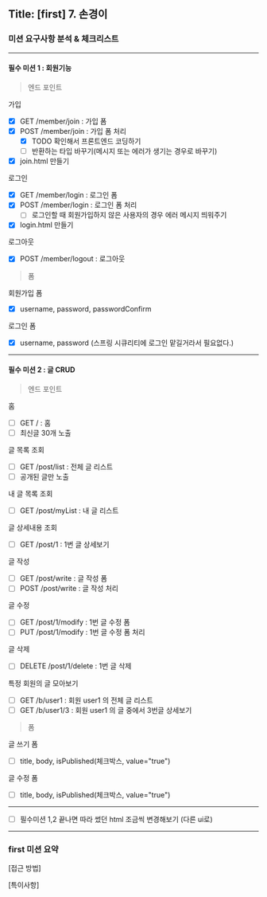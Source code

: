 ## Title: [first] 7. 손경이

### 미션 요구사항 분석 & 체크리스트

***

#### 필수 미션 1 : 회원기능

> 엔드 포인트

가입

- [X] GET /member/join : 가입 폼
- [X] POST /member/join : 가입 폼 처리
    - [X] TODO 확인해서 프론트엔드 코딩하기
    - [ ] 반환하는 타입 바꾸기(메시지 또는 에러가 생기는 경우로 바꾸기)
- [X] join.html 만들기

로그인

- [X] GET /member/login : 로그인 폼
- [X] POST /member/login : 로그인 폼 처리
  - [ ] 로그인할 때 회원가입하지 않은 사용자의 경우 에러 메시지 띄워주기
- [X] login.html 만들기

로그아웃

- [X] POST /member/logout : 로그아웃

> 폼

회원가입 폼

- [X] username, password, passwordConfirm

로그인 폼

- [X] username, password (스프링 시큐리티에 로그인 맡길거라서 필요없다.)

***

#### 필수 미션 2 : 글 CRUD

> 엔드 포인트

홈

- [ ] GET / : 홈
- [ ] 최신글 30개 노출

글 목록 조회

- [ ] GET /post/list : 전체 글 리스트
- [ ] 공개된 글만 노출

내 글 목록 조회

- [ ] GET /post/myList : 내 글 리스트

글 상세내용 조회

- [ ] GET /post/1 : 1번 글 상세보기

글 작성

- [ ] GET /post/write : 글 작성 폼
- [ ] POST /post/write : 글 작성 처리

글 수정

- [ ] GET /post/1/modify : 1번 글 수정 폼
- [ ] PUT /post/1/modify : 1번 글 수정 폼 처리

글 삭제

- [ ] DELETE /post/1/delete : 1번 글 삭제

특정 회원의 글 모아보기

- [ ] GET /b/user1 : 회원 user1 의 전체 글 리스트
- [ ] GET /b/user1/3 : 회원 user1 의 글 중에서 3번글 상세보기

> 폼

글 쓰기 폼

- [ ] title, body, isPublished(체크박스, value="true")

글 수정 폼

- [ ] title, body, isPublished(체크박스, value="true")

<hr>

- [ ] 필수미션 1,2 끝나면 따라 썼던 html 조금씩 변경해보기 (다른 ui로)

<hr>

### first 미션 요약


[접근 방법]

[특이사항]
